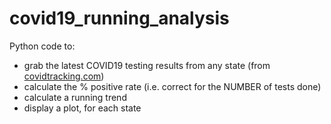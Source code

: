 # covid19_running_analysis

Python code to:
* grab the latest COVID19 testing results from any state (from [covidtracking.com](covidtracking.com))
* calculate the % positive rate (i.e. correct for the NUMBER of tests done)
* calculate a running trend
* display a plot, for each state

